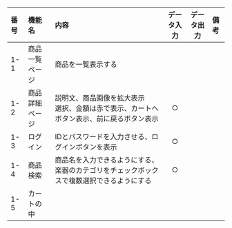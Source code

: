 |番号|機能名|内容|データ入力|データ出力|備考|
|:-----|:-----|:-----|:-----:|:-----:|:-----|
|1-1|商品一覧ページ|商品を一覧表示する||||
|1-2|商品詳細ページ|説明文、商品画像を拡大表示<br>選択、金額は赤で表示、カートへボタン表示、前に戻るボタン表示|○|||
|1-3|ログイン|IDとパスワードを入力させる、ログインボタンを表示|○|||
|1-4|商品検索|商品名を入力できるようにする、楽器のカテゴリをチェックボックスで複数選択できるようにする|○|||
|1-5|カートの中|

